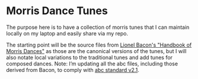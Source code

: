 # Morris Dance Tunes

The purpose here is to have a collection of morris tunes that I can maintain locally on my laptop and easily share via my repo. 

The starting point will be the source files from [Lionel Bacon's "Handbook of Morris Dances"](http://www.themorrisring.org/music/handbook-morris-dances) as those are the canonical versions of the tunes, but I will also notate local variations to the traditional tunes and add tunes for composed dances. Note: I’m updating all the abc files, including those derived from Bacon, to comply with [abc standard v2.1](http://abcnotation.com/wiki/abc:standard:v2.1).

